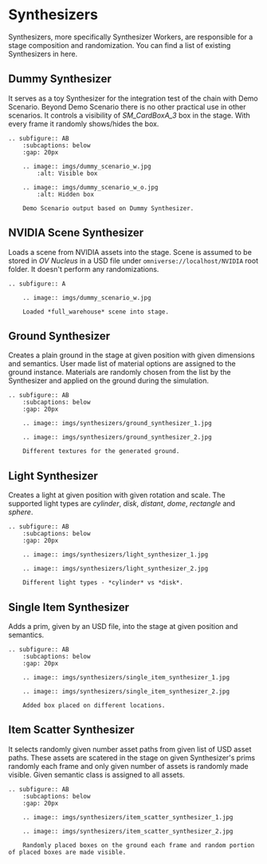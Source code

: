 # Synthesizers

Synthesizers, more specifically Synthesizer Workers, are responsible for a stage composition and randomization.
You can find a list of existing Synthesizers in here.

## Dummy Synthesizer

It serves as a toy Synthesizer for the integration test of the chain with Demo Scenario. Beyond Demo Scenario there is
no other practical use in other scenarios. It controls a visibility of *SM_CardBoxA_3* box in the stage. With every
frame it randomly shows/hides the box.

```{eval-rst}
.. subfigure:: AB
    :subcaptions: below
    :gap: 20px

    .. image:: imgs/dummy_scenario_w.jpg
        :alt: Visible box
    
    .. image:: imgs/dummy_scenario_w_o.jpg
        :alt: Hidden box

    Demo Scenario output based on Dummy Synthesizer.
```

## NVIDIA Scene Synthesizer

Loads a scene from NVIDIA assets into the stage. Scene is assumed to be stored in *OV Nucleus* in a USD file under
`omniverse://localhost/NVIDIA` root folder. It doesn't perform any randomizations.

```{eval-rst}
.. subfigure:: A

    .. image:: imgs/dummy_scenario_w.jpg

    Loaded *full_warehouse* scene into stage.
```

## Ground Synthesizer

Creates a plain ground in the stage at given position with given dimensions and semantics. User made list of material
options are assigned to the ground instance. Materials are randomly chosen from the list by the Synthesizer and applied on the ground during the simulation.

```{eval-rst}
.. subfigure:: AB
    :subcaptions: below
    :gap: 20px

    .. image:: imgs/synthesizers/ground_synthesizer_1.jpg
    
    .. image:: imgs/synthesizers/ground_synthesizer_2.jpg

    Different textures for the generated ground.
```

## Light Synthesizer

Creates a light at given position with given rotation and scale. The supported light types are *cylinder*, *disk*, *distant*, *dome*, *rectangle* and *sphere*.

```{eval-rst}
.. subfigure:: AB
    :subcaptions: below
    :gap: 20px

    .. image:: imgs/synthesizers/light_synthesizer_1.jpg
    
    .. image:: imgs/synthesizers/light_synthesizer_2.jpg

    Different light types - *cylinder* vs *disk*.
```

## Single Item Synthesizer

Adds a prim, given by an USD file, into the stage at given position and semantics.

```{eval-rst}
.. subfigure:: AB
    :subcaptions: below
    :gap: 20px

    .. image:: imgs/synthesizers/single_item_synthesizer_1.jpg
    
    .. image:: imgs/synthesizers/single_item_synthesizer_2.jpg

    Added box placed on different locations.
```

## Item Scatter Synthesizer

It selects randomly given number asset paths from given list of USD asset paths. These assets are scatered in the stage on given Synthesizer's prims randomly each frame and only given number of assets is randomly made visible. Given semantic class is assigned to all assets.

```{eval-rst}
.. subfigure:: AB
    :subcaptions: below
    :gap: 20px

    .. image:: imgs/synthesizers/item_scatter_synthesizer_1.jpg
    
    .. image:: imgs/synthesizers/item_scatter_synthesizer_2.jpg

    Randomly placed boxes on the ground each frame and random portion of placed boxes are made visible.
``` 
